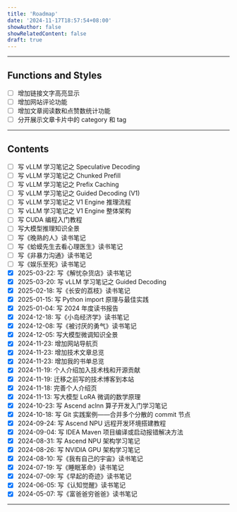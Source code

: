 ```yaml
---
title: 'Roadmap'
date: '2024-11-17T18:57:54+08:00'
showAuthor: false
showRelatedContent: false
draft: true
---
```


---

## Functions and Styles

- [ ] 增加链接文字高亮显示
- [ ] 增加网站评论功能
- [ ] 增加文章阅读数和点赞数统计功能
- [ ] 分开展示文章卡片中的 category 和 tag

---

## Contents

- [ ] 写 vLLM 学习笔记之 Speculative Decoding
- [ ] 写 vLLM 学习笔记之 Chunked Prefill
- [ ] 写 vLLM 学习笔记之 Prefix Caching
- [ ] 写 vLLM 学习笔记之 Guided Decoding (V1)
- [ ] 写 vLLM 学习笔记之 V1 Engine 推理流程
- [ ] 写 vLLM 学习笔记之 V1 Engine 整体架构
- [ ] 写 CUDA 编程入门教程
- [ ] 写大模型推理知识全景
- [ ] 写《晚熟的人》读书笔记
- [ ] 写《蛤蟆先生去看心理医生》读书笔记
- [ ] 写《非暴力沟通》读书笔记
- [ ] 写《娱乐至死》读书笔记
- [x] 2025-03-22: 写《解忧杂货店》读书笔记
- [x] 2025-03-20: 写 vLLM 学习笔记之 Guided Decoding
- [x] 2025-02-18: 写《长安的荔枝》读书笔记
- [x] 2025-01-15: 写 Python import 原理与最佳实践
- [x] 2025-01-04: 写 2024 年度读书报告
- [x] 2024-12-18: 写《小岛经济学》读书笔记
- [x] 2024-12-08: 写《被讨厌的勇气》读书笔记
- [x] 2024-12-05: 写大模型微调知识全景
- [x] 2024-11-23: 增加网站导航页
- [x] 2024-11-23: 增加技术文章总览
- [x] 2024-11-23: 增加我的书单总览
- [x] 2024-11-19: 个人介绍加入技术栈和开源贡献
- [x] 2024-11-19: 迁移之前写的技术博客到本站
- [x] 2024-11-18: 完善个人介绍页
- [x] 2024-11-13: 写大模型 LoRA 微调的数学原理
- [x] 2024-10-23: 写 Ascend aclnn 算子开发入门学习笔记
- [x] 2024-10-18: 写 Git 实践案例——合并多个分散的 commit 节点
- [x] 2024-09-24: 写 Ascend NPU 远程开发环境搭建教程
- [x] 2024-09-04: 写 IDEA Maven 项目编译或启动报错解决方法
- [x] 2024-08-31: 写 Ascend NPU 架构学习笔记
- [x] 2024-08-26: 写 NVIDIA GPU 架构学习笔记
- [x] 2024-08-10: 写《我有自己的宇宙》读书笔记
- [x] 2024-07-19: 写《睡眠革命》读书笔记
- [x] 2024-07-09: 写《早起的奇迹》读书笔记
- [x] 2024-06-05: 写《认知觉醒》读书笔记
- [x] 2024-05-07: 写《富爸爸穷爸爸》读书笔记

---
